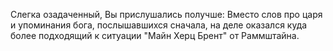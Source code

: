 Слегка озадаченный, Вы прислушались получше:
Вместо слов про царя и упоминания бога, послышавшихся сначала,
на деле оказался куда более подходящий к ситуации "Майн Херц Брент" от Раммштайна.